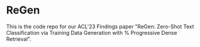 # ReGen
This is the code repo for our ACL'23 Findings paper "ReGen: Zero-Shot Text Classification via Training Data Generation with % Progressive Dense Retrieval".
